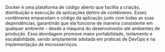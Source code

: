 Docker é uma plataforma de código aberto que facilita a criação, distribuição e execução de aplicações dentro de contêineres. Esses contêineres empacotam o código da aplicação junto com todas as suas dependências, garantindo que ela funcione de maneira consistente em qualquer ambiente – desde a máquina do desenvolvedor até ambientes de produção. Essa abordagem promove maior portabilidade, isolamento e escalabilidade, sendo amplamente adotada em práticas de DevOps e na implementação de microsserviços.
